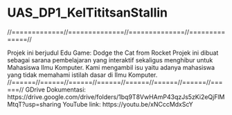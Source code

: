 # UAS_DP1_KelTititsanStallin
//=============//==============//==============//==============//

<PROJEK>
Projek ini berjudul Edu Game: Dodge the Cat from Rocket
Projek ini dibuat sebagai sarana pembelajaran yang interaktif sekaligus menghibur untuk Mahasiswa Ilmu Komputer.
Kami mengambil isu yaitu adanya mahasiswa yang tidak memahami istilah dasar di Ilmu Komputer.
//======//======//======//======//======//======//======//======//
GDrive Dokumentasi: https://drive.google.com/drive/folders/1bq9T8VwHAmP43qzJs5zKi2eQjFlMMtqT?usp=sharing
YouTube link: https://youtu.be/xNCccMdxScY
